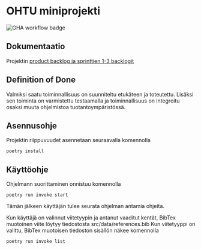 # OHTU miniprojekti

![GHA workflow badge](https://github.com/evas3/ohtuminiprojekti/workflows/CI/badge.svg) 

## Dokumentaatio
Projektin [product backlog ja sprinttien 1-3 backlogit](https://docs.google.com/spreadsheets/d/1Exh5aVcuuAFeJxPsNNVsdo74kYu4kWRfEj65Jobz8Fs/)


## Definition of Done
Valmiksi saatu toiminnallisuus on suunniteltu etukäteen ja toteutettu. Lisäksi sen toiminta on varmistettu testaamalla ja toiminnallisuus on integroitu osaksi muuta ohjelmistoa tuotantoympäristössä.

## Asennusohje
Projektin riippuvuudet asennetaan seuraavalla komennolla
```
poetry install
```

## Käyttöohje
Ohjelmann suorittaminen onnistuu komennolla
```
poetry run invoke start
```
Tämän jälkeen käyttäjän tulee seurata ohjelman antamia ohjeita.

Kun käyttäjä on valinnut viitetyypin ja antanut vaaditut kentät, BibTex muotoinen viite löytyy tiedostosta src/data/references.bib
Kun viitetyyppi on valittu, BibTex muotoisen tiedoston sisällön näkee komennolla
```
poetry run invoke list
```
